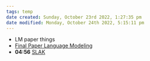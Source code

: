 ```yaml
---
tags: temp
date created: Sunday, October 23rd 2022, 1:27:35 pm
date modified: Monday, October 24th 2022, 5:15:11 pm
---
```

- LM paper things
- [Final Paper Language Modeling](Final%20Paper%20Language%20Modeling.md)
- **04:56** [SLAK](SLAK.md)

